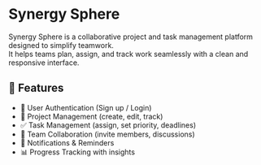 # Synergy Sphere

Synergy Sphere is a collaborative project and task management platform designed to simplify teamwork.  
It helps teams plan, assign, and track work seamlessly with a clean and responsive interface.

## 🚀 Features
- 🔑 User Authentication (Sign up / Login)
- 📂 Project Management (create, edit, track)
- ✅ Task Management (assign, set priority, deadlines)
- 👥 Team Collaboration (invite members, discussions)
- 🔔 Notifications & Reminders
- 📊 Progress Tracking with insights

